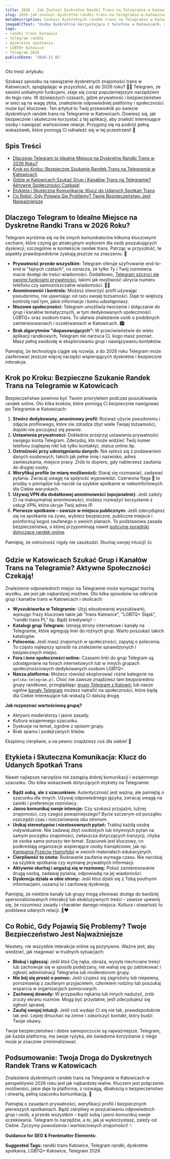 ```yaml
---
title: 2026 - Jak Znaleźć Dyskretne Randki Trans na Telegramie w Katowicach
slug: 2026-jak-znalezc-dyskretne-randki-trans-na-telegramie-w-katowicach
metaDescription: Szukasz dyskretnych randek trans na Telegramie w Katowicach w 2026? 🏳️‍⚧️ Odkryj, jak bezpiecznie nawiązywać kontakty, znaleźć grupy i cieszyć się spotkaniami. Porady i wskazówki!
imageAltText: "Osoba dyskretnie korzystająca z telefonu w Katowicach, symbolizująca poszukiwanie randek trans na Telegramie.\n\n        *   Suggested Anchor Text: \"narzędzi wspierających dyskretne i bezpieczne interakcje\"\n        *   Suggested Target Path: `/bezpieczenstwo-na-telegramie` (if such a general safety guide page exists or is planned)\n    2.  Phrase in article: \"Telegram, jak każda platforma, ma swoje ryzyka, ale świadome korzystanie z niego może je znacznie zminimalizować.\"\n        *   Suggested Anchor Text: \"świadome korzystanie z niego\"\n        *   Suggested Target Path: `/poradniki/telegram` (if a general Telegram usage guide category/page exists)"
tags:
- randki trans Katowice
- Telegram randki
- dyskretne spotkania
- LGBTQ+ Katowice
- Telegram 2026
publishDate: '2026-11-01'
---
```


Oto treść artykułu:

Szukasz sposobu na nawiązanie dyskretnych znajomości trans w Katowicach, spoglądając w przyszłość, aż do 2026 roku? 🏳️‍⚧️ Telegram, ze swoimi unikalnymi funkcjami, staje się coraz popularniejszym narzędziem do tego celu. W dzisiejszych czasach, gdzie prywatność i bezpieczeństwo w sieci są na wagę złota, znalezienie odpowiedniej platformy i społeczności może być kluczowe. Ten artykuł to Twój przewodnik po świecie dyskretnych randek trans na Telegramie w Katowicach. Dowiesz się, jak bezpiecznie i skutecznie korzystać z tej aplikacji, aby znaleźć interesujące osoby i nawiązać wartościowe relacje. Przygotuj się na podróż pełną wskazówek, które pomogą Ci odnaleźć się w tej przestrzeni! 🚀

## Spis Treści

- [Dlaczego Telegram to Idealne Miejsce na Dyskretne Randki Trans w 2026 Roku?](#dlaczego-telegram-to-idealne-miejsce-na-dyskretne-randki-trans-w-2026-roku)
- [Krok po Kroku: Bezpieczne Szukanie Randek Trans na Telegramie w Katowicach](#krok-po-kroku-bezpieczne-szukanie-randek-trans-na-telegramie-w-katowicach)
- [Gdzie w Katowicach Szukać Grup i Kanałów Trans na Telegramie? Aktywne Społeczności Czekają!](#gdzie-w-katowicach-szukac-grup-i-kanalow-trans-na-telegramie-aktywne-spolecznosci-czekaja)
- [Etykieta i Skuteczna Komunikacja: Klucz do Udanych Spotkań Trans](#etykieta-i-skuteczna-komunikacja-klucz-do-udanych-spotkan-trans)
- [Co Robić, Gdy Pojawią Się Problemy? Twoje Bezpieczeństwo Jest Najważniejsze](#co-robic-gdy-pojawia-sie-problemy-twoje-bezpieczenstwo-jest-najwazniejsze)

## Dlaczego Telegram to Idealne Miejsce na Dyskretne Randki Trans w 2026 Roku?

Telegram wyróżnia się na tle innych komunikatorów kilkoma kluczowymi cechami, które czynią go atrakcyjnym wyborem dla osób poszukujących dyskrecji, szczególnie w kontekście randek trans. Patrząc w przyszłość, te aspekty prawdopodobnie zyskają jeszcze na znaczeniu. 🤔

*   **Prywatność przede wszystkim:** Telegram oferuje szyfrowanie end-to-end w "tajnych czatach", co oznacza, że tylko Ty i Twój rozmówca macie dostęp do treści wiadomości. Dodatkowo, [Telegram szczyci się swoimi funkcjami prywatności](https://telegram.org/privacy), takimi jak możliwość ukrycia numeru telefonu czy samozniszczalne wiadomości. 🤫🔐
*   **Anonimowość i kontrola:** Możesz stworzyć profil używając pseudonimu, nie ujawniając od razu swojej tożsamości. Daje to większą kontrolę nad tym, jakie informacje i komu udostępniasz.
*   **Niszowe społeczności:** Telegram umożliwia tworzenie i dołączanie do grup i kanałów tematycznych, w tym dedykowanych społeczności LGBTQ+ oraz osobom trans. To ułatwia znalezienie osób o podobnych zainteresowaniach i oczekiwaniach w Katowicach. 🏙️
*   **Brak algorytmów "dopasowujących":** W przeciwieństwie do wielu aplikacji randkowych, Telegram nie narzuca Ci, kogo masz poznać. Masz pełną swobodę w eksplorowaniu grup i nawiązywaniu kontaktów.

Pamiętaj, że technologia ciągle się rozwija, a do 2026 roku Telegram może zaoferować jeszcze więcej narzędzi wspierających dyskretne i bezpieczne interakcje.

## Krok po Kroku: Bezpieczne Szukanie Randek Trans na Telegramie w Katowicach

Bezpieczeństwo powinno być Twoim priorytetem podczas poszukiwania randek online. Oto kilka kroków, które pomogą Ci bezpiecznie nawigować po Telegramie w Katowicach:

1.  **Stwórz dedykowany, anonimowy profil:** Rozważ użycie pseudonimu i zdjęcia profilowego, które nie zdradza zbyt wiele Twojej tożsamości, dopóki nie poczujesz się pewnie.
2.  **Ustawienia prywatności:** Dokładnie przejrzyj ustawienia prywatności swojego konta Telegram. Zdecyduj, kto może widzieć Twój numer telefonu (najlepiej nikt lub tylko kontakty), status online itp.
3.  **Ostrożność przy udostępnianiu danych:** Nie spiesz się z podawaniem danych osobowych, takich jak pełne imię i nazwisko, adres zamieszkania, miejsce pracy. Zrób to dopiero, gdy nabierzesz zaufania do drugiej osoby.
4.  **Weryfikuj profile (w miarę możliwości):** Staraj się rozmawiać, zadawać pytania. Zwracaj uwagę na spójność wypowiedzi. Czerwona flaga 🚩 to prośby o pieniądze lub nacisk na szybkie spotkanie w niekomfortowych dla Ciebie warunkach.
5.  **Używaj VPN dla dodatkowej anonimowości (opcjonalnie):** Jeśli zależy Ci na maksymalnej anonimowości, możesz rozważyć korzystanie z usługi VPN, która ukryje Twój adres IP.
6.  **Pierwsze spotkanie – zawsze w miejscu publicznym:** Jeśli zdecydujesz się na spotkanie na żywo, wybierz bezpieczne, publiczne miejsce i poinformuj kogoś zaufanego o swoich planach. To podstawowa zasada bezpieczeństwa, o której przypominają nawet [policyjne poradniki dotyczące randek online](https://www.policja.pl/pol/aktualnosci/182016,Bezpieczna-randka-w-sieci.html).

Pamiętaj, że ostrożność nigdy nie zaszkodzi. Słuchaj swojej intuicji! 👍

## Gdzie w Katowicach Szukać Grup i Kanałów Trans na Telegramie? Aktywne Społeczności Czekają!

Znalezienie odpowiednich miejsc na Telegramie może wymagać trochę wysiłku, ale jest jak najbardziej możliwe. Oto kilka sposobów na odkrycie grup i kanałów trans w Katowicach i okolicach:

*   **Wyszukiwarka w Telegramie:** Użyj wbudowanej wyszukiwarki, wpisując frazy kluczowe takie jak "trans Katowice", "LGBTQ+ Śląsk", "randki trans PL" itp. Bądź kreatywny! 💡
*   **Katalogi grup Telegram:** Istnieją strony internetowe i kanały na Telegramie, które agregują linki do różnych grup. Warto poszukać takich katalogów.
*   **Polecenia:** Jeśli masz znajomych w społeczności, zapytaj o polecenia. To często najlepszy sposób na znalezienie sprawdzonych i bezpiecznych miejsc.
*   **Fora i inne społeczności online:** Czasami linki do grup Telegram są udostępniane na forach internetowych lub w innych grupach społecznościowych dedykowanych osobom LGBTQ+.
*   **Nasza platforma:** Możesz również eksplorować różne kategorie na `polska-telegram.pl`. Choć nie zawsze znajdziesz tam bezpośrednio grupy randkowe, przeglądając [grupy Telegram z Katowic](/grupy/katowice) lub nasze ogólne [kanały Telegram](/kanaly) możesz natrafić na społeczności, które będą dla Ciebie interesujące lub wskażą Ci dalszą drogę.

**Jak rozpoznać wartościową grupę?**
*   Aktywni moderatorzy i jasne zasady.
*   Kultura wzajemnego szacunku.
*   Dyskusje na temat, zgodne z opisem grupy.
*   Brak spamu i podejrzanych linków.

Eksploruj cierpliwie, a na pewno znajdziesz coś dla siebie! 🧐

## Etykieta i Skuteczna Komunikacja: Klucz do Udanych Spotkań Trans

Nawet najlepsze narzędzia nie zastąpią dobrej komunikacji i wzajemnego szacunku. Oto kilka wskazówek dotyczących etykiety na Telegramie:

*   **Bądź sobą, ale z szacunkiem:** Autentyczność jest ważna, ale pamiętaj o szacunku dla innych. Używaj odpowiedniego języka, zwracaj uwagę na zaimki i preferencje rozmówcy.
*   **Jasno komunikuj swoje intencje:** Czy szukasz przyjaźni, luźnej znajomości, czy czegoś poważniejszego? Bycie szczerym od początku oszczędzi czas i rozczarowania obu stronom.
*   **Unikaj stereotypów i niestosownych pytań:** Traktuj każdą osobę indywidualnie. Nie zadawaj zbyt osobistych lub intymnych pytań na samym początku znajomości, zwłaszcza dotyczących tranzycji, chyba że osoba sama poruszy ten temat. Szacunek jest kluczowy, co podkreślają organizacje wspierające osoby transpłciowe, jak np. [Kampania Przeciw Homofobii](https://kph.org.pl/) w swoich materiałach edukacyjnych.
*   **Cierpliwość to cnota:** Budowanie zaufania wymaga czasu. Nie naciskaj na szybkie spotkania czy wymianę prywatnych informacji.
*   **Aktywnie słuchaj i angażuj się w rozmowę:** Pokaż zainteresowanie drugą osobą, zadawaj pytania, odpowiadaj na jej wiadomości.
*   **Dyskrecja działa w obie strony:** Jeśli ktoś dzieli się z Tobą poufnymi informacjami, uszanuj to i zachowaj dyskrecję.

Pamiętaj, że niektóre kanały lub grupy mogą oferować dostęp do bardziej spersonalizowanych interakcji lub ekskluzywnych treści – zawsze upewnij się, że rozumiesz zasady i charakter danego miejsca. Kultura i otwartość to podstawa udanych relacji. 💬❤️

## Co Robić, Gdy Pojawią Się Problemy? Twoje Bezpieczeństwo Jest Najważniejsze

Niestety, nie wszystkie interakcje online są pozytywne. Ważne jest, aby wiedzieć, jak reagować w trudnych sytuacjach:

*   **Blokuj i zgłaszaj:** Jeśli ktoś Cię nęka, obraża, wysyła niechciane treści lub zachowuje się w sposób podejrzany, nie wahaj się go zablokować i zgłosić administracji Telegrama lub moderatorom grupy.
*   **Nie bój się prosić o pomoc:** Jeśli czujesz się zagrożony lub niepewny, porozmawiaj z zaufanym przyjacielem, członkiem rodziny lub poszukaj wsparcia w organizacjach pomocowych.
*   **Zachowaj dowody:** W przypadku nękania lub innych nadużyć, zrób zrzuty ekranu rozmów. Mogą być przydatne, jeśli zdecydujesz się zgłosić sprawę.
*   **Zaufaj swojej intuicji:** Jeśli coś wydaje Ci się nie tak, prawdopodobnie tak jest. Lepiej dmuchać na zimne i zakończyć kontakt, który budzi Twoje obawy.

Twoje bezpieczeństwo i dobre samopoczucie są najważniejsze. Telegram, jak każda platforma, ma swoje ryzyka, ale świadome korzystanie z niego może je znacznie zminimalizować.

## Podsumowanie: Twoja Droga do Dyskretnych Randek Trans w Katowicach

Znalezienie dyskretnych randek trans na Telegramie w Katowicach w perspektywie 2026 roku jest jak najbardziej realne. Kluczem jest połączenie możliwości, jakie daje ta platforma, z rozwagą, dbałością o bezpieczeństwo i otwartą, pełną szacunku komunikacją. 💌

Pamiętaj o zasadach prywatności, weryfikacji profili i bezpiecznych pierwszych spotkaniach. Bądź cierpliwy w poszukiwaniu odpowiednich grup i osób, a przede wszystkim – bądź sobą i jasno komunikuj swoje oczekiwania. Telegram to narzędzie, a to, jak je wykorzystasz, zależy od Ciebie. Życzymy powodzenia i wartościowych znajomości! ✨

**Guidance for SEO & Frontmatter Elements:**




**Suggested Tags:**
randki trans Katowice, Telegram randki, dyskretne spotkania, LGBTQ+ Katowice, Telegram 2026
